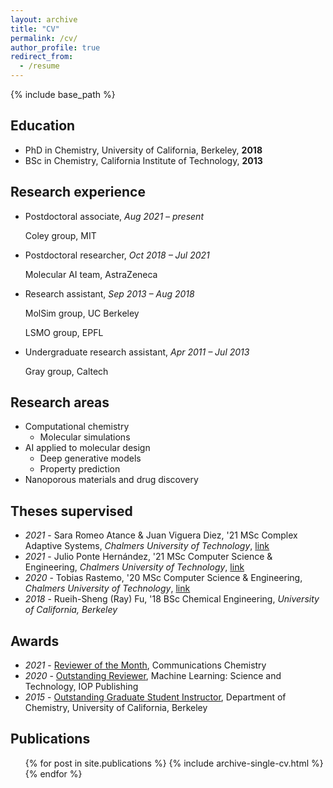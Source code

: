 ```yaml
---
layout: archive
title: "CV"
permalink: /cv/
author_profile: true
redirect_from:
  - /resume
---
```


{% include base_path %}

## Education
* PhD in Chemistry, University of California, Berkeley, **2018**
* BSc in Chemistry, California Institute of Technology, **2013**

## Research experience
* Postdoctoral associate, *Aug 2021 – present*

    Coley group, MIT

* Postdoctoral researcher, *Oct 2018 –  Jul 2021*

    Molecular AI team, AstraZeneca

* Research assistant, *Sep 2013 – Aug 2018*

    MolSim group, UC Berkeley
    
    LSMO group, EPFL

* Undergraduate research assistant, *Apr 2011 – Jul 2013*

    Gray group, Caltech
  
## Research areas
* Computational chemistry
  * Molecular simulations
* AI applied to molecular design
  * Deep generative models
  * Property prediction
* Nanoporous materials and drug discovery

## Theses supervised
* *2021* - Sara Romeo Atance & Juan Viguera Diez, '21 MSc Complex Adaptive Systems, *Chalmers University of Technology*, [link](https://hdl.handle.net/20.500.12380/302827)
* *2021* - Julio Ponte Hernández, '21 MSc Computer Science & Engineering, *Chalmers University of Technology*, [link](https://hdl.handle.net/20.500.12380/302703)
* *2020* - Tobias Rastemo, '20 MSc Computer Science & Engineering, *Chalmers University of Technology*, [link](https://hdl.handle.net/20.500.12380/301735)
* *2018* - Rueih-Sheng (Ray) Fu, '18 BSc Chemical Engineering, *University of California, Berkeley*

## Awards
* *2021* - [Reviewer of the Month](https://www.nature.com/commschem/referees/outstanding-referees), Communications Chemistry
* *2020* - [Outstanding Reviewer](https://publishingsupport.iopscience.iop.org/questions/machine-learning-science-technology-2020-reviewer-awards/), Machine Learning: Science and Technology, IOP Publishing
* *2015* - [Outstanding Graduate Student Instructor](https://gsi.berkeley.edu/programs-services/award-programs/ogsi/ogsi-2015/), Department of Chemistry, University of California, Berkeley

## Publications
  <ul>{% for post in site.publications %}
    {% include archive-single-cv.html %}
  {% endfor %}</ul>
